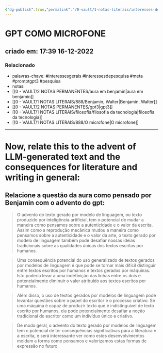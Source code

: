 ```yaml
---
{"dg-publish":true,"permalink":"/0-vault/1-notas-literais/interesses-de-pesquisa/gpt-como-microfone/","tags":["interessesgerais","interessesdepesquisa","meta","promptgpt3","pesquisa"],"dgHomeLink":true,"dgShowLocalGraph":true,"dgShowFileTree":true,"dgEnableSearch":true}
---
```


# GPT COMO MICROFONE
## criado em: 17:39 16-12-2022

### Relacionado
- palavras-chave: #interessesgerais  #interessesdepesquisa #meta #promptgpt3  #pesquisa 
- notas: 
- [[0 - VAULT/2 NOTAS PERMANENTES/aura em benjamin\|aura em benjamin]]
- [[0 - VAULT/1 NOTAS LITERAIS/888/Benjamin, Walter\|Benjamin, Walter]]
- [[0 - VAULT/2 NOTAS PERMANENTES/gpt3\|gpt3]]
- [[0 - VAULT/1 NOTAS LITERAIS/filosofia/filosofia da tecnologia\|filosofia da tecnologia]]
- [[0 - VAULT/1 NOTAS LITERAIS/888/O microfone\|O microfone]]
---

# Now, relate this to the advent of LLM-generated text and the consequences for literature and writing in general:
## Relacione a questão da aura como pensado por Benjamin com o advento do gpt:

>O advento do texto gerado por modelo de linguagem, ou texto produzido por inteligência artificial, tem o potencial de mudar a maneira como pensamos sobre a autenticidade e o valor da escrita. Assim como a reprodução mecânica mudou a maneira como pensamos sobre a autenticidade e o valor da arte, o texto gerado por modelo de linguagem também pode desafiar nossas ideias tradicionais sobre as qualidades únicas dos textos escritos por humanos.

>Uma consequência potencial do uso generalizado de textos gerados por modelos de linguagem é que pode se tornar mais difícil distinguir entre textos escritos por humanos e textos gerados por máquinas. Isto poderia levar a uma indefinição das linhas entre os dois e potencialmente diminuir o valor atribuído aos textos escritos por humanos.

>Além disso, o uso de textos gerados por modelos de linguagem pode levantar questões sobre o papel do escritor e o processo criativo. Se uma máquina é capaz de produzir texto que é indistinguível de texto escrito por humanos, ela pode potencialmente desafiar a noção tradicional do escritor como um indivíduo único e criativo.

>De modo geral, o advento do texto gerado por modelos de linguagem tem o potencial de ter consequências significativas para a literatura e a escrita, e será interessante ver como estes desenvolvimentos moldam a forma como pensamos e valorizamos estas formas de expressão no futuro.